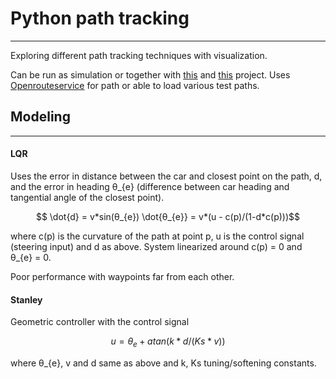 # Python path tracking 
---------
Exploring different path tracking techniques with visualization. 

Can be run as simulation or together with [this](https://github.com/bjornfredlund/ESP32---RC-interface) and [this](https://github.com/bjornfredlund/ESP32---UART-NRF24-station) project.
Uses [Openrouteservice](https://openrouteservice.org/) for path or able to load various test paths.

## Modeling
----
#### LQR
Uses the error in distance between the car and closest point on the path, d, and the error in heading θ_{e} (difference between car heading and tangential angle of the closest point).
```math
    \dot{d} = v*sin(θ_{e})
    \dot{θ_{e}} = v*(u - c(p)/(1-d*c(p)))
```
where c(p) is the curvature of the path at point p, u is the control signal (steering input) and d as above. System linearized around c(p) = 0 and θ_{e} = 0.

Poor performance with waypoints far from each other.

#### Stanley
Geometric controller with the control signal
```math
    u = θ_{e} + atan(k*d/(Ks*v))
```
where θ_{e}, v and d same as above and k, Ks tuning/softening constants.
